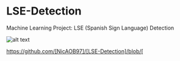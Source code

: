 # LSE-Detection
Machine Learning Project: LSE (Spanish Sign Language) Detection

![alt text](/LSE_sign_language_detector/notebooks/mod_colected_images/train/A/izqCaptura_pantalla_2022-03-3.png?raw=true "LSE: A")


https://github.com/[NicAOB97]/[LSE-Detection]/blob/[